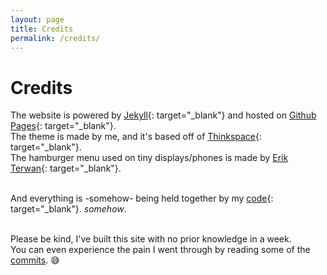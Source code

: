 ```yaml
---
layout: page
title: Credits
permalink: /credits/
---
```

# Credits

The website is powered by [Jekyll](https://jekyllrb.com/){: target="_blank"} and hosted on [Github Pages](https://pages.github.com/){: target="_blank"}.
<br>The theme is made by me, and it's based off of [Thinkspace](https://github.com/heiswayi/thinkspace){: target="_blank"}.
<br>The hamburger menu used on tiny displays/phones is made by [Erik Terwan](https://erikterwan.com/){: target="_blank"}.

<br>And everything is -somehow- being held together by my [code](https://github.com/happyzleaf/happyzleaf.github.io){: target="_blank"}. *somehow*.

<br>Please be kind, I've built this site with no prior knowledge in a week.
<br>You can even experience the pain I went through by reading some of the [commits](https://github.com/happyzleaf/happyzleaf.github.io/commits/master). 😅